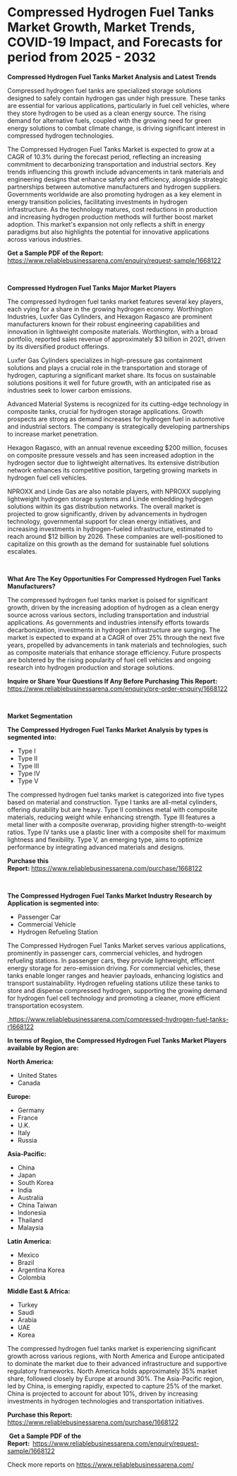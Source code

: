 <p><h1>Compressed Hydrogen Fuel Tanks Market Growth, Market Trends, COVID-19 Impact, and Forecasts for period from 2025 - 2032</h1></p><p><strong>Compressed Hydrogen Fuel Tanks Market Analysis and Latest Trends</strong></p>
<p><p>Compressed hydrogen fuel tanks are specialized storage solutions designed to safely contain hydrogen gas under high pressure. These tanks are essential for various applications, particularly in fuel cell vehicles, where they store hydrogen to be used as a clean energy source. The rising demand for alternative fuels, coupled with the growing need for green energy solutions to combat climate change, is driving significant interest in compressed hydrogen technologies.</p><p>The Compressed Hydrogen Fuel Tanks Market is expected to grow at a CAGR of 10.3% during the forecast period, reflecting an increasing commitment to decarbonizing transportation and industrial sectors. Key trends influencing this growth include advancements in tank materials and engineering designs that enhance safety and efficiency, alongside strategic partnerships between automotive manufacturers and hydrogen suppliers. Governments worldwide are also promoting hydrogen as a key element in energy transition policies, facilitating investments in hydrogen infrastructure. As the technology matures, cost reductions in production and increasing hydrogen production methods will further boost market adoption. This market's expansion not only reflects a shift in energy paradigms but also highlights the potential for innovative applications across various industries.</p></p>
<p><strong>Get a Sample PDF of the Report:&nbsp;</strong> <a href="https://www.reliablebusinessarena.com/enquiry/request-sample/1668122?utm_campaign=1891&utm_medium=2&utm_source=Github&utm_content=ia&utm_term=08032025&utm_id=compressed-hydrogen-fuel-tanks">https://www.reliablebusinessarena.com/enquiry/request-sample/1668122</a></p>
<p>&nbsp;</p>
<p><strong>Compressed Hydrogen Fuel Tanks Major Market Players</strong></p>
<p><p>The compressed hydrogen fuel tanks market features several key players, each vying for a share in the growing hydrogen economy. Worthington Industries, Luxfer Gas Cylinders, and Hexagon Ragasco are prominent manufacturers known for their robust engineering capabilities and innovation in lightweight composite materials. Worthington, with a broad portfolio, reported sales revenue of approximately $3 billion in 2021, driven by its diversified product offerings.</p><p>Luxfer Gas Cylinders specializes in high-pressure gas containment solutions and plays a crucial role in the transportation and storage of hydrogen, capturing a significant market share. Its focus on sustainable solutions positions it well for future growth, with an anticipated rise as industries seek to lower carbon emissions.</p><p>Advanced Material Systems is recognized for its cutting-edge technology in composite tanks, crucial for hydrogen storage applications. Growth prospects are strong as demand increases for hydrogen fuel in automotive and industrial sectors. The company is strategically developing partnerships to increase market penetration.</p><p>Hexagon Ragasco, with an annual revenue exceeding $200 million, focuses on composite pressure vessels and has seen increased adoption in the hydrogen sector due to lightweight alternatives. Its extensive distribution network enhances its competitive position, targeting growing markets in hydrogen fuel cell vehicles.</p><p>NPROXX and Linde Gas are also notable players, with NPROXX supplying lightweight hydrogen storage systems and Linde embedding hydrogen solutions within its gas distribution networks. The overall market is projected to grow significantly, driven by advancements in hydrogen technology, governmental support for clean energy initiatives, and increasing investments in hydrogen-fueled infrastructure, estimated to reach around $12 billion by 2026. These companies are well-positioned to capitalize on this growth as the demand for sustainable fuel solutions escalates.</p></p>
<p>&nbsp;</p>
<p><strong>What Are The Key Opportunities For Compressed Hydrogen Fuel Tanks Manufacturers?</strong></p>
<p><p>The compressed hydrogen fuel tanks market is poised for significant growth, driven by the increasing adoption of hydrogen as a clean energy source across various sectors, including transportation and industrial applications. As governments and industries intensify efforts towards decarbonization, investments in hydrogen infrastructure are surging. The market is expected to expand at a CAGR of over 25% through the next five years, propelled by advancements in tank materials and technologies, such as composite materials that enhance storage efficiency. Future prospects are bolstered by the rising popularity of fuel cell vehicles and ongoing research into hydrogen production and storage solutions.</p></p>
<p><strong>Inquire or Share Your Questions If Any Before Purchasing This Report:</strong> <a href="https://www.reliablebusinessarena.com/enquiry/pre-order-enquiry/1668122?utm_campaign=1891&utm_medium=2&utm_source=Github&utm_content=ia&utm_term=08032025&utm_id=compressed-hydrogen-fuel-tanks">https://www.reliablebusinessarena.com/enquiry/pre-order-enquiry/1668122</a></p>
<p>&nbsp;</p>
<p><strong>Market Segmentation</strong></p>
<p><strong>The Compressed Hydrogen Fuel Tanks Market Analysis by types is segmented into:</strong></p>
<p><ul><li>Type I</li><li>Type II</li><li>Type III</li><li>Type IV</li><li>Type V</li></ul></p>
<p><p>The compressed hydrogen fuel tanks market is categorized into five types based on material and construction. Type I tanks are all-metal cylinders, offering durability but are heavy. Type II combines metal with composite materials, reducing weight while enhancing strength. Type III features a metal liner with a composite overwrap, providing higher strength-to-weight ratios. Type IV tanks use a plastic liner with a composite shell for maximum lightness and flexibility. Type V, an emerging type, aims to optimize performance by integrating advanced materials and designs.</p></p>
<p><strong>Purchase this Report:&nbsp;</strong><a href="https://www.reliablebusinessarena.com/purchase/1668122?utm_campaign=1891&utm_medium=2&utm_source=Github&utm_content=ia&utm_term=08032025&utm_id=compressed-hydrogen-fuel-tanks">https://www.reliablebusinessarena.com/purchase/1668122</a></p>
<p>&nbsp;</p>
<p><strong>The Compressed Hydrogen Fuel Tanks Market Industry Research by Application is segmented into:</strong></p>
<p><ul><li>Passenger Car</li><li>Commercial Vehicle</li><li>Hydrogen Refueling Station</li></ul></p>
<p><p>The Compressed Hydrogen Fuel Tanks Market serves various applications, prominently in passenger cars, commercial vehicles, and hydrogen refueling stations. In passenger cars, they provide lightweight, efficient energy storage for zero-emission driving. For commercial vehicles, these tanks enable longer ranges and heavier payloads, enhancing logistics and transport sustainability. Hydrogen refueling stations utilize these tanks to store and dispense compressed hydrogen, supporting the growing demand for hydrogen fuel cell technology and promoting a cleaner, more efficient transportation ecosystem.</p></p>
<p><a href="https://www.reliablebusinessarena.com/compressed-hydrogen-fuel-tanks-r1668122?utm_campaign=1891&utm_medium=2&utm_source=Github&utm_content=ia&utm_term=08032025&utm_id=compressed-hydrogen-fuel-tanks">&nbsp;https://www.reliablebusinessarena.com/compressed-hydrogen-fuel-tanks-r1668122</a></p>
<p><strong>In terms of Region, the Compressed Hydrogen Fuel Tanks Market Players available by Region are:</strong></p>
<p>
    <p> <strong> North America: </strong>
        <ul>
            <li>United States</li>
            <li>Canada</li>
        </ul>
        </p> 
    <p> <strong> Europe: </strong>
        <ul>
            <li>Germany</li>
            <li>France</li>
            <li>U.K.</li>
            <li>Italy</li>
            <li>Russia</li>
        </ul>
        </p> 
    <p> <strong> Asia-Pacific: </strong>
        <ul>
            <li>China</li>
            <li>Japan</li>
            <li>South Korea</li>
            <li>India</li>
            <li>Australia</li>
            <li>China Taiwan</li>
            <li>Indonesia</li>
            <li>Thailand</li>
            <li>Malaysia</li>
        </ul>
        </p> 
    <p> <strong> Latin America: </strong>
        <ul>
            <li>Mexico</li>
            <li>Brazil</li>
            <li>Argentina Korea</li>
            <li>Colombia</li>
        </ul>
        </p> 
    <p> <strong> Middle East & Africa: </strong>
        <ul>
            <li>Turkey</li>
            <li>Saudi</li>
            <li>Arabia</li>
            <li>UAE</li>
            <li>Korea</li>
        </ul>
    </p>
    </p>
<p><p>The compressed hydrogen fuel tanks market is experiencing significant growth across various regions, with North America and Europe anticipated to dominate the market due to their advanced infrastructure and supportive regulatory frameworks. North America holds approximately 35% market share, followed closely by Europe at around 30%. The Asia-Pacific region, led by China, is emerging rapidly, expected to capture 25% of the market. China is projected to account for about 10%, driven by increasing investments in hydrogen technologies and transportation initiatives.</p></p>
<p><strong>Purchase this Report: </strong><a href="https://www.reliablebusinessarena.com/purchase/1668122?utm_campaign=1891&utm_medium=2&utm_source=Github&utm_content=ia&utm_term=08032025&utm_id=compressed-hydrogen-fuel-tanks">https://www.reliablebusinessarena.com/purchase/1668122</a></p>
<p>&nbsp;<strong>Get a Sample PDF of the Report:&nbsp;&nbsp;</strong><a href="https://www.reliablebusinessarena.com/enquiry/request-sample/1668122?utm_campaign=1891&utm_medium=2&utm_source=Github&utm_content=ia&utm_term=08032025&utm_id=compressed-hydrogen-fuel-tanks">https://www.reliablebusinessarena.com/enquiry/request-sample/1668122</a></p>
<p><strong></strong></p>
<p>Check more reports on <a href="https://www.reliablebusinessarena.com/?utm_campaign=1891&utm_medium=2&utm_source=Github&utm_content=ia&utm_term=08032025&utm_id=compressed-hydrogen-fuel-tanks">https://www.reliablebusinessarena.com/</a></p>
